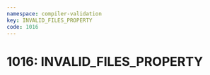 ```yaml
---
namespace: compiler-validation
key: INVALID_FILES_PROPERTY
code: 1016
---
```


# 1016: INVALID_FILES_PROPERTY
